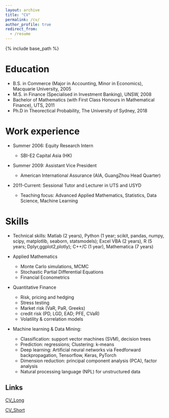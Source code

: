 ```yaml
---
layout: archive
title: "CV"
permalink: /cv/
author_profile: true
redirect_from:
  - /resume
---
```


{% include base_path %}

Education
======
* B.S. in Commerce (Major in Accounting, Minor in Economics), Macquarie University, 2005
* M.S. in Finance (Specialised in Investment Banking), UNSW, 2008
* Bachelor of Mathematics (with First Class Honours in Mathematical Finance), UTS, 2011
* Ph.D in Theorectical Probability, The University of Sydney, 2018 

Work experience
======
* Summer 2006: Equity Research Intern
  * SBI-E2 Capital Asia (HK)

* Summer 2009: Assistant Vice President
  * American International Assurance (AIA, GuangZhou Head Quarter)

* 2011-Current: Sessional Tutor and Lecturer in UTS and USYD
  * Teaching focus: Advanced Applied Mathematics, Statistics, Data Science, Machine Learning
  
Skills
======
* Technical skills: Matlab (2 years), Python (1 year; scikit, pandas, numpy, scipy, matplotlib, seaborn, statsmodels); Excel VBA (2 years), R (5 years; Dplyr,ggplot2,plotly); C++/C (1 year), Mathematica (7 years) 

* Applied Mathematics
  * Monte Carlo simulations, MCMC
  * Stochastic Partial Differential Equations
  * Financial Econometrics

* Quantitative Finance
  * Risk, pricing and hedging
  * Stress testing
  * Market risk (VaR, PaR, Greeks) 
  * credit risk (PD, LGD, EAD; PFE, CVaR)
  * Volatility & correlation models
  
* Machine learning & Data Mining:
  * Classification: support vector machines (SVM), decision trees       
  * Prediction: regressions; Clustering: k-means
  * Deep learning: Artificial neural networks via Feedforward backpropagation, Tensorflow, Keras, PyTorch
  * Dimension reduction: principal component analysis (PCA), factor analysis
  * Natural processing language (NPL) for unstructured data
  
Links
-----

[CV_Long](https://github.com/leannejdong/leannejdong.github.io/blob/master/files/LeanneJD.pdf)

[CV_Short](https://github.com/leannejdong/leannejdong.github.io/blob/master/files/LeanneCV_2019_word.pdf)
